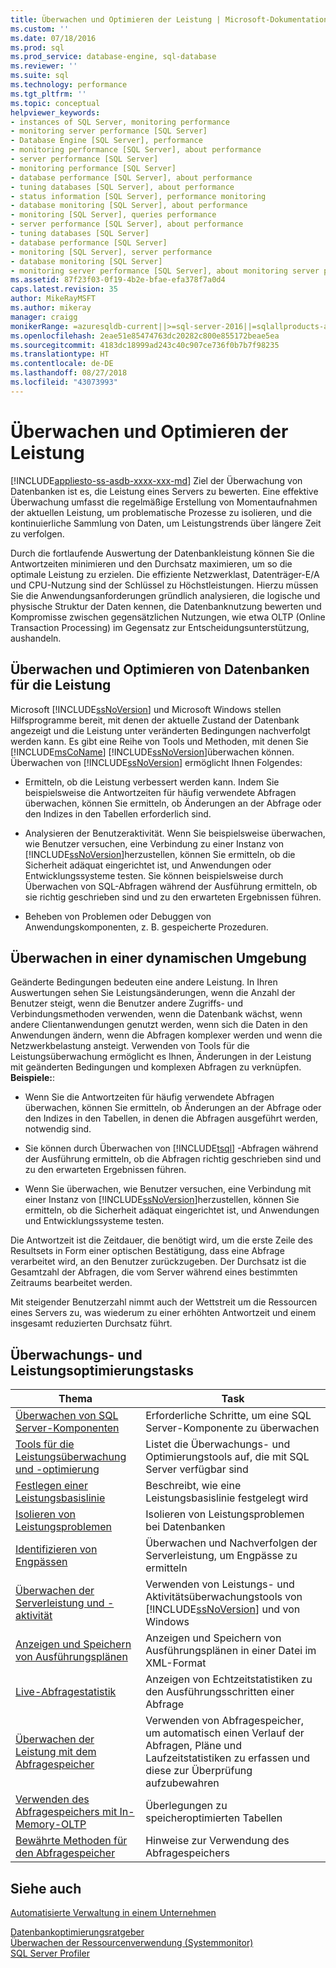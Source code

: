 ```yaml
---
title: Überwachen und Optimieren der Leistung | Microsoft-Dokumentation
ms.custom: ''
ms.date: 07/18/2016
ms.prod: sql
ms.prod_service: database-engine, sql-database
ms.reviewer: ''
ms.suite: sql
ms.technology: performance
ms.tgt_pltfrm: ''
ms.topic: conceptual
helpviewer_keywords:
- instances of SQL Server, monitoring performance
- monitoring server performance [SQL Server]
- Database Engine [SQL Server], performance
- monitoring performance [SQL Server], about performance
- server performance [SQL Server]
- monitoring performance [SQL Server]
- database performance [SQL Server], about performance
- tuning databases [SQL Server], about performance
- status information [SQL Server], performance monitoring
- database monitoring [SQL Server], about performance
- monitoring [SQL Server], queries performance
- server performance [SQL Server], about performance
- tuning databases [SQL Server]
- database performance [SQL Server]
- monitoring [SQL Server], server performance
- database monitoring [SQL Server]
- monitoring server performance [SQL Server], about monitoring server performance
ms.assetid: 87f23f03-0f19-4b2e-bfae-efa378f7a0d4
caps.latest.revision: 35
author: MikeRayMSFT
ms.author: mikeray
manager: craigg
monikerRange: =azuresqldb-current||>=sql-server-2016||=sqlallproducts-allversions||>=sql-server-linux-2017||=azuresqldb-mi-current
ms.openlocfilehash: 2eae51e85474763dc20282c800e855172beae5ea
ms.sourcegitcommit: 4183dc18999ad243c40c907ce736f0b7b7f98235
ms.translationtype: HT
ms.contentlocale: de-DE
ms.lasthandoff: 08/27/2018
ms.locfileid: "43073993"
---
```

# <a name="monitor-and-tune-for-performance"></a>Überwachen und Optimieren der Leistung
[!INCLUDE[appliesto-ss-asdb-xxxx-xxx-md](../../includes/appliesto-ss-asdb-xxxx-xxx-md.md)]
  Ziel der Überwachung von Datenbanken ist es, die Leistung eines Servers zu bewerten. Eine effektive Überwachung umfasst die regelmäßige Erstellung von Momentaufnahmen der aktuellen Leistung, um problematische Prozesse zu isolieren, und die kontinuierliche Sammlung von Daten, um Leistungstrends über längere Zeit zu verfolgen.  
  
 Durch die fortlaufende Auswertung der Datenbankleistung können Sie die Antwortzeiten minimieren und den Durchsatz maximieren, um so die optimale Leistung zu erzielen. Die effiziente Netzwerklast, Datenträger-E/A und CPU-Nutzung sind der Schlüssel zu Höchstleistungen. Hierzu müssen Sie die Anwendungsanforderungen gründlich analysieren, die logische und physische Struktur der Daten kennen, die Datenbanknutzung bewerten und Kompromisse zwischen gegensätzlichen Nutzungen, wie etwa OLTP (Online Transaction Processing) im Gegensatz zur Entscheidungsunterstützung, aushandeln.  
  
## <a name="monitoring-and-tuning-databases-for-performance"></a>Überwachen und Optimieren von Datenbanken für die Leistung  
 Microsoft [!INCLUDE[ssNoVersion](../../includes/ssnoversion-md.md)] und Microsoft Windows stellen Hilfsprogramme bereit, mit denen der aktuelle Zustand der Datenbank angezeigt und die Leistung unter veränderten Bedingungen nachverfolgt werden kann. Es gibt eine Reihe von Tools und Methoden, mit denen Sie [!INCLUDE[msCoName](../../includes/msconame-md.md)] [!INCLUDE[ssNoVersion](../../includes/ssnoversion-md.md)]überwachen können. Überwachen von [!INCLUDE[ssNoVersion](../../includes/ssnoversion-md.md)] ermöglicht Ihnen Folgendes:  
  
-   Ermitteln, ob die Leistung verbessert werden kann. Indem Sie beispielsweise die Antwortzeiten für häufig verwendete Abfragen überwachen, können Sie ermitteln, ob Änderungen an der Abfrage oder den Indizes in den Tabellen erforderlich sind.  
  
-   Analysieren der Benutzeraktivität. Wenn Sie beispielsweise überwachen, wie Benutzer versuchen, eine Verbindung zu einer Instanz von [!INCLUDE[ssNoVersion](../../includes/ssnoversion-md.md)]herzustellen, können Sie ermitteln, ob die Sicherheit adäquat eingerichtet ist, und Anwendungen oder Entwicklungssysteme testen. Sie können beispielsweise durch Überwachen von SQL-Abfragen während der Ausführung ermitteln, ob sie richtig geschrieben sind und zu den erwarteten Ergebnissen führen.  
  
-   Beheben von Problemen oder Debuggen von Anwendungskomponenten, z. B. gespeicherte Prozeduren.  
  
## <a name="monitoring-in-a-dynamic-environment"></a>Überwachen in einer dynamischen Umgebung  
Geänderte Bedingungen bedeuten eine andere Leistung. In Ihren Auswertungen sehen Sie Leistungsänderungen, wenn die Anzahl der Benutzer steigt, wenn die Benutzer andere Zugriffs- und Verbindungsmethoden verwenden, wenn die Datenbank wächst, wenn andere Clientanwendungen genutzt werden, wenn sich die Daten in den Anwendungen ändern, wenn die Abfragen komplexer werden und wenn die Netzwerkbelastung ansteigt. Verwenden von Tools für die Leistungsüberwachung ermöglicht es Ihnen, Änderungen in der Leistung mit geänderten Bedingungen und komplexen Abfragen zu verknüpfen. **Beispiele:**:  
  
-   Wenn Sie die Antwortzeiten für häufig verwendete Abfragen überwachen, können Sie ermitteln, ob Änderungen an der Abfrage oder den Indizes in den Tabellen, in denen die Abfragen ausgeführt werden, notwendig sind.  
  
-   Sie können durch Überwachen von [!INCLUDE[tsql](../../includes/tsql-md.md)] -Abfragen während der Ausführung ermitteln, ob die Abfragen richtig geschrieben sind und zu den erwarteten Ergebnissen führen.  
  
-   Wenn Sie überwachen, wie Benutzer versuchen, eine Verbindung mit einer Instanz von [!INCLUDE[ssNoVersion](../../includes/ssnoversion-md.md)]herzustellen, können Sie ermitteln, ob die Sicherheit adäquat eingerichtet ist, und Anwendungen und Entwicklungssysteme testen.  
  
 Die Antwortzeit ist die Zeitdauer, die benötigt wird, um die erste Zeile des Resultsets in Form einer optischen Bestätigung, dass eine Abfrage verarbeitet wird, an den Benutzer zurückzugeben. Der Durchsatz ist die Gesamtzahl der Abfragen, die vom Server während eines bestimmten Zeitraums bearbeitet werden.  
  
 Mit steigender Benutzerzahl nimmt auch der Wettstreit um die Ressourcen eines Servers zu, was wiederum zu einer erhöhten Antwortzeit und einem insgesamt reduzierten Durchsatz führt.  
  
## <a name="monitoring-and-performance-tuning-tasks"></a>Überwachungs- und Leistungsoptimierungstasks  
  
|Thema| Task|  
|-----------|----------------------|  
|[Überwachen von SQL Server-Komponenten](../../relational-databases/performance/monitor-sql-server-components.md)|Erforderliche Schritte, um eine SQL Server-Komponente zu überwachen|  
|[Tools für die Leistungsüberwachung und -optimierung](../../relational-databases/performance/performance-monitoring-and-tuning-tools.md)|Listet die Überwachungs- und Optimierungstools auf, die mit SQL Server verfügbar sind|  
|[Festlegen einer Leistungsbasislinie](../../relational-databases/performance/establish-a-performance-baseline.md)|Beschreibt, wie eine Leistungsbasislinie festgelegt wird|  
|[Isolieren von Leistungsproblemen](../../relational-databases/performance/isolate-performance-problems.md)|Isolieren von Leistungsproblemen bei Datenbanken|  
|[Identifizieren von Engpässen](../../relational-databases/performance/identify-bottlenecks.md)|Überwachen und Nachverfolgen der Serverleistung, um Engpässe zu ermitteln|  
|[Überwachen der Serverleistung und -aktivität](../../relational-databases/performance/server-performance-and-activity-monitoring.md)|Verwenden von Leistungs- und Aktivitätsüberwachungstools von [!INCLUDE[ssNoVersion](../../includes/ssnoversion-md.md)] und von Windows|  
|[Anzeigen und Speichern von Ausführungsplänen](../../relational-databases/performance/display-and-save-execution-plans.md)|Anzeigen und Speichern von Ausführungsplänen in einer Datei im XML-Format|  
|[Live-Abfragestatistik](../../relational-databases/performance/live-query-statistics.md)|Anzeigen von Echtzeitstatistiken zu den Ausführungsschritten einer Abfrage|  
|[Überwachen der Leistung mit dem Abfragespeicher](../../relational-databases/performance/monitoring-performance-by-using-the-query-store.md)|Verwenden von Abfragespeicher, um automatisch einen Verlauf der Abfragen, Pläne und Laufzeitstatistiken zu erfassen und diese zur Überprüfung aufzubewahren|  
|[Verwenden des Abfragespeichers mit In-Memory-OLTP](../../relational-databases/performance/using-the-query-store-with-in-memory-oltp.md)|Überlegungen zu speicheroptimierten Tabellen|  
|[Bewährte Methoden für den Abfragespeicher](../../relational-databases/performance/best-practice-with-the-query-store.md)|Hinweise zur Verwendung des Abfragespeichers|  
  
## <a name="see-also"></a>Siehe auch  
 [Automatisierte Verwaltung in einem Unternehmen](../../ssms/agent/automated-administration-across-an-enterprise.md)   
 
  [Datenbankoptimierungsratgeber](../../relational-databases/performance/database-engine-tuning-advisor.md)   
 [Überwachen der Ressourcenverwendung &#40;Systemmonitor&#41;](../../relational-databases/performance-monitor/monitor-resource-usage-system-monitor.md)   
 [SQL Server Profiler](../../tools/sql-server-profiler/sql-server-profiler.md)  
  
  
